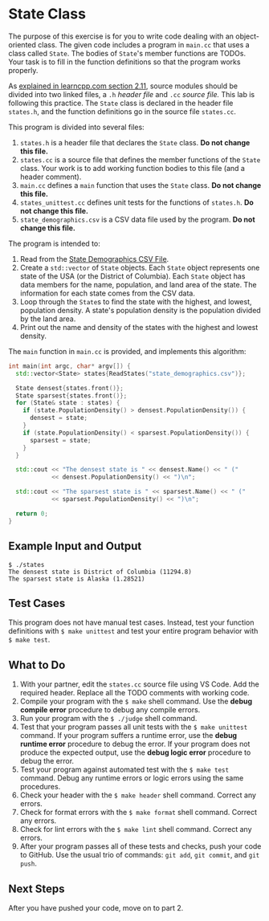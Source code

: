 
# State Class

The purpose of this exercise is for you to write code dealing with an object-oriented class.
The given code includes a program in `main.cc` that uses a class called `State`.
The bodies of `State`'s member functions are TODOs. Your task is to fill in the function definitions so
that the program works properly.

As [explained in learncpp.com section 2.11](https://www.learncpp.com/cpp-tutorial/header-files/),
source modules should be divided into two linked files, a `.h` *header file* and `.cc` *source file.*
This lab is following this practice. The `State` class is declared in the header file `states.h`, and
the function definitions go in the source file `states.cc`.

This program is divided into several files:
1. `states.h` is a header file that declares the `State` class.  **Do not change this file.**
1. `states.cc` is a source file that defines the member functions of the `State` class. Your work is to add working function bodies to this file (and a header comment).
1. `main.cc` defines a `main` function that uses the `State` class. **Do not change this file.**
1. `states_unittest.cc` defines unit tests for the functions of `states.h`.  **Do not change this file.**
1. `state_demographics.csv` is a CSV data file used by the program. **Do not change this file.**

The program is intended to:
1. Read from the [State Demographics CSV File](https://corgis-edu.github.io/corgis/csv/state_demographics/).
1. Create a `std::vector` of `State` objects. Each `State` object represents one state of the USA (or the District of Columbia). Each `State` object has data members for the name, population, and land area of the state. The information for each state comes from the CSV data.
1. Loop through the `State`s to find the state with the highest, and lowest, population density. A state's population density is the population divided by the land area.
1. Print out the name and density of the states with the highest and lowest density.

The `main` function in `main.cc` is provided, and implements this algorithm:

```C++
int main(int argc, char* argv[]) {
  std::vector<State> states{ReadStates("state_demographics.csv")};

  State densest{states.front()};
  State sparsest{states.front()};
  for (State& state : states) {
    if (state.PopulationDensity() > densest.PopulationDensity()) {
      densest = state;
    }
    if (state.PopulationDensity() < sparsest.PopulationDensity()) {
      sparsest = state;
    }
  }

  std::cout << "The densest state is " << densest.Name() << " ("
            << densest.PopulationDensity() << ")\n";

  std::cout << "The sparsest state is " << sparsest.Name() << " ("
            << sparsest.PopulationDensity() << ")\n";

  return 0;
}
```

## Example Input and Output

```
$ ./states
The densest state is District of Columbia (11294.8)
The sparsest state is Alaska (1.28521)
```


## Test Cases

This program does not have manual test cases. Instead, test your function definitions with `$ make unittest` and test your entire program behavior with `$ make test`.

## What to Do

1. With your partner, edit the `states.cc` source file using VS Code. Add the required header. Replace all the TODO comments with working code.
1. Compile your program with the `$ make` shell command. Use the **debug compile error** procedure to debug any compile errors.
1. Run your program with the `$ ./judge` shell command.
1. Test that your program passes all unit tests with the `$ make unittest` command. If your program suffers a runtime error, use the **debug runtime error** procedure to debug the error. If your program does not produce the expected output, use the **debug logic error** procedure to debug the error.
1. Test your program against automated test with the `$ make test` command. Debug any runtime errors or logic errors using the same procedures.
1. Check your header with the `$ make header` shell command. Correct any errors.
1. Check for format errors with the `$ make format` shell command. Correct any errors.
1. Check for lint errors with the `$ make lint` shell command. Correct any errors.
1. After your program passes all of these tests and checks, push your code to GitHub. Use the usual trio of commands: `git add`, `git commit`, and `git push`.

## Next Steps

After you have pushed your code, move on to part 2.

